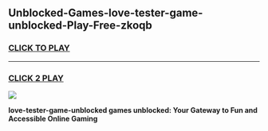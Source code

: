 
## Unblocked-Games-love-tester-game-unblocked-Play-Free-zkoqb
<h3>
<a href="https://premium76.site?title=love-tester-game-unblocked&ref=10A">CLICK TO PLAY</a></h3>
<hr>

<h3>
<a href="https://premium76.site?title=love-tester-game-unblocked&ref=10A">CLICK 2 PLAY</a>
  
</h3>

<a href="https://premium76.site?title=love-tester-game-unblocked&ref=10A"><img src="https://clearcache.store/games.png"></a>


**love-tester-game-unblocked games unblocked: Your Gateway to Fun and Accessible Online Gaming**
